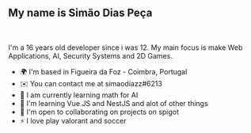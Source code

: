 My name is Simão Dias Peça
---
<br>

I'm a 16 years old developer since i was 12. My main focus is make Web Applications, AI, Security Systems and 2D Games.

* 🌍  I'm based in Figueira da Foz - Coimbra, Portugal
* ✉️  You can contact me at simaodiazz#6213
* 🚀  I am currently learning math for AI
* 🧠  I'm learning Vue.JS and NestJS and alot of other things
* 🤝  I'm open to collaborating on projects on spigot
* ⚡  I love play valorant and soccer
<br>
